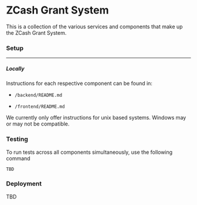 # ZCash Grant System

This is a collection of the various services and components that make up the ZCash Grant System.

### Setup

---

##### Locally

Instructions for each respective component can be found in:

- `/backend/README.md`

- `/frontend/README.md`

We currently only offer instructions for unix based systems. Windows may or may not be compatible.

### Testing

To run tests across all components simultaneously, use the following command

    TBD

### Deployment

TBD
